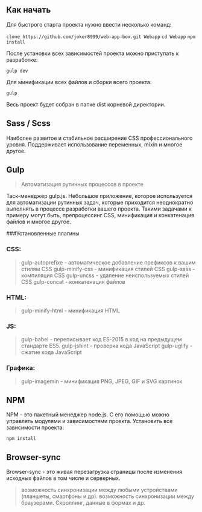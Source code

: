 ## Как начать

Для быстрого старта проекта нужно ввести несколько команд:

`clone https://github.com/joker8999/web-app-box.git Webapp`
`cd Webapp`
`npm install`

После установки всех зависимостей проекта можно приступать к разработке:

`gulp dev`

Для минификации всех файлов и сборки всего проекта:

`gulp`

Весь проект будет собран в папке dist корневой директории.

## Sass / Scss

Наиболее развитое и стабильное расширение CSS профессионального уровня. Поддерживает использование переменных, mixin и многое другое.

## Gulp

> Автоматизация рутинных процессов в проекте

Таск-менеджер gulp.js. Небольшое приложение, которое используется для автоматизации рутинных задач, которые приходится неоднократно выполнять в процессе разработки вашего проекта. Такими задачами к примеру могут быть, препроцессинг CSS, минификация и конкатенация файлов и многое другое.

###Установленные плагины

### CSS:
> gulp-autoprefixe - автоматическое добавление префиксов к вашим стилям CSS
> gulp-minify-css - минификация стилей CSS
> gulp-sass - компиляция CSS
> gulp-uncss - удаление неиспользуемых стилей CSS
> gulp-concat - конкатенация файлов
### HTML:
> gulp-minify-html - минификация HTML
### JS:
> gulp-babel - переписывает код ES-2015 в код на предыдущем стандарте ES5.
> gulp-jshint - проверка кода JavaScript
> gulp-uglify - сжатие кода JavaScript
### Графика:
> gulp-imagemin - минификация PNG, JPEG, GIF и SVG картинок


## NPM

NPM - это пакетный менеджер node.js. C его помощью можно управлять модулями и зависимостями проекта.
Установить все зависимости проекта:

`npm install`

## Browser-sync

Browser-sync - это живая перезагрузка страницы после изменения исходных файлов в том числе и серверных.
> возможность синхронизации между любыми устройствами (планшеты, смартфоны и др).
> возможность синхронизации между браузерами. Скроллинг, данные в формах и др.

